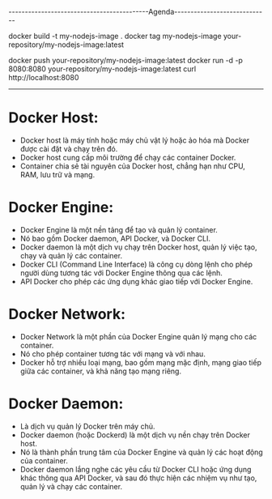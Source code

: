 -------------------------------------------Agenda-----------------------------

docker build -t my-nodejs-image .
docker tag my-nodejs-image your-repository/my-nodejs-image:latest

docker push your-repository/my-nodejs-image:latest
docker run -d -p 8080:8080 your-repository/my-nodejs-image:latest
curl http://localhost:8080

---
# Docker Host:
- Docker host là máy tính hoặc máy chủ vật lý hoặc ảo hóa mà Docker được cài đặt và chạy trên đó. 
- Docker host cung cấp môi trường để chạy các container Docker. 
- Container chia sẻ tài nguyên của Docker host, chẳng hạn như CPU, RAM, lưu trữ và mạng.

# Docker Engine: 
- Docker Engine là một nền tảng để tạo và quản lý container.
- Nó bao gồm Docker daemon, API Docker, và Docker CLI. 
- Docker daemon là một dịch vụ chạy trên Docker host, quản lý việc tạo, chạy và quản lý các container. 
- Docker CLI (Command Line Interface) là công cụ dòng lệnh cho phép người dùng tương tác với Docker Engine thông qua các lệnh. 
- API Docker cho phép các ứng dụng khác giao tiếp với Docker Engine.

# Docker Network: 
- Docker Network là một phần của Docker Engine quản lý mạng cho các container. 
- Nó cho phép container tương tác với mạng và với nhau. 
- Docker hỗ trợ nhiều loại mạng, bao gồm mạng mặc định, mạng giao tiếp giữa các container, và khả năng tạo mạng riêng.

# Docker Daemon: 
- Là dịch vụ quản lý Docker trên máy chủ.
- Docker daemon (hoặc Dockerd) là một dịch vụ nền chạy trên Docker host. 
- Nó là thành phần trung tâm của Docker Engine và quản lý các hoạt động của container.
- Docker daemon lắng nghe các yêu cầu từ Docker CLI hoặc ứng dụng khác thông qua API Docker, và sau đó thực hiện các nhiệm vụ như tạo, quản lý và chạy các container.
